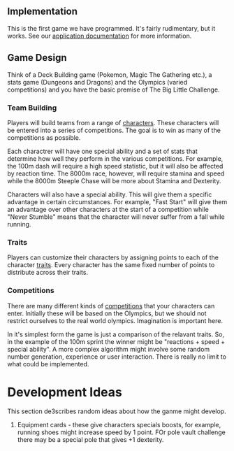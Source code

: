 ## Implementation

This is the first game we have programmed. It's fairly rudimentary, 
but it works. See our [application documentation](application.md) 
for more information.

## Game Design

Think of a Deck Building game (Pokemon, Magic The Gathering etc.), a
stats game (Dungeons and Dragons) and the Olympics (varied
competitions) and you have the basic premise of The Big Little
Challenge.

### Team Building

Players will build teams from a range of
[characters](docs/olympics/characters.md). These characters will be
entered into a series of competitions. The goal is to win as many of
the competitions as possible.

Each charactrer will have one special ability and a set of stats that
determine how well they perform in the various competitions. For
example, the 100m dash will require a high speed statistic, but it
will also be affected by reaction time. The 8000m race, however, will
require stamina and speed while the 8000m Steeple Chase will be more
about Stamina and Dexterity.

Characters will also have a special ability. This will give them a
specific advantage in certain circumstances. For example, "Fast Start"
will give them an advantage over other characters at the start of a
competition while "Never Stumble" means that the character will never
suffer from a fall while running.

### Traits

Players can customize their characters by assigning points to each of
the character [traits](docs/olympics/characters.md#traits). Every
character has the same fixed number of points to distribute across
their traits.

### Competitions

There are many different kinds of
[competitions](docs/olympics/competitions.md) that your characters can
enter. Initially these will be based on the Olympics, but we should
not restrict ourselves to the real world olympics. Imagination is
important here.

In it's simplest form the game is just a comparison of the relavant
traits. So, in the example of the 100m sprint the winner might be
"reactions + speed + special ability". A more complex algorithm might
involve some random number generation, experience or user
interaction. There is really no limit to what could be implemented.

# Development Ideas

This section de3scribes random ideas about how the ganme might develop.

  1. Equipment cards - these give characters specials boosts, for example, running shoes might increase speed by 1 point. FOr pole vault challenge there may be a special pole that gives +1 dexterity.


